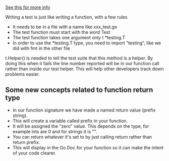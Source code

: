 [See this for more info](https://quii.gitbook.io/learn-go-with-tests/)


Writing a test is just like writing a function, with a few rules
- It needs to be in a file with a name like xxx_test.go
- The test function must start with the word Test
- The test function takes one argument only t *testing.T
- In order to use the *testing.T type, you need to import "testing", like we did with fmt in the other file

t.Helper() is needed to tell the test suite that this method is a helper. By doing this when it fails the line number reported will be in our function call rather than inside our test helper. This will help other developers track down problems easier.


## Some new concepts related to function return type
- In our function signature we have made a named return value (prefix string).
- This will create a variable called prefix in your function.
- It will be assigned the "zero" value. This depends on the type, for example ints are 0 and for strings it is "".
- You can return whatever it's set to by just calling return rather than return prefix.
- This will display in the Go Doc for your function so it can make the intent of your code clearer.
